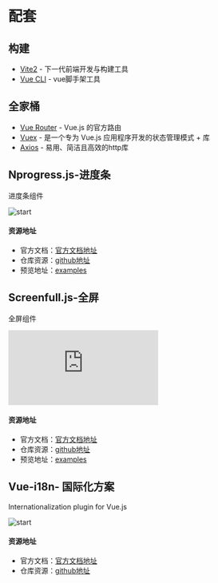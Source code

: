 # 配套

## 构建
- [Vite2](https://cn.vitejs.dev/) - 下一代前端开发与构建工具
- [Vue CLI](https://cli.vuejs.org/migrating-from-v3/) - vue脚手架工具

## 全家桶
- [Vue Router](https://next.router.vuejs.org/zh/introduction.html) - Vue.js 的官方路由
- [Vuex](https://next.vuex.vuejs.org/zh/index.html) - 是一个专为 Vue.js 应用程序开发的状态管理模式 + 库
- [Axios](http://www.axios-js.com/) - 易用、简洁且高效的http库

## Nprogress.js-进度条
进度条组件

![start](https://img.shields.io/github/stars/rstacruz/nprogress?style=social)
#### 资源地址
- 官方文档：[官方文档地址](https://github.com/rstacruz/nprogress#readme)
- 仓库资源：[github地址](https://github.com/rstacruz/nprogress)
- 预览地址：[examples](https://ricostacruz.com/nprogress/)

## Screenfull.js-全屏
全屏组件

![start](https://img.shields.io/github/stars/sindresorhus/screenfull.js?style=social)
#### 资源地址
- 官方文档：[官方文档地址](https://github.com/sindresorhus/screenfull.js#readme)
- 仓库资源：[github地址](https://github.com/sindresorhus/screenfull.js)
- 预览地址：[examples](https://sindresorhus.com/screenfull.js/)

## Vue-i18n- 国际化方案
Internationalization plugin for Vue.js

![start](https://img.shields.io/github/stars/kazupon/vue-i18n?style=social)
#### 资源地址
- 官方文档：[官方文档地址](https://kazupon.github.io/vue-i18n/)
- 仓库资源：[github地址](https://github.com/kazupon/vue-i18n)